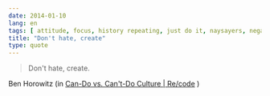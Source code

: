 ```yaml
---
date: 2014-01-10
lang: en
tags: [ attitude, focus, history repeating, just do it, naysayers, negativity, positivity ]
title: "Don't hate, create"
type: quote
---
```


> Don't hate, create.

Ben Horowitz (in [Can-Do vs. Can't-Do Culture  | 
Re/code](http://recode.net/2014/01/01/can-do-vs-cant-do-culture/) )

